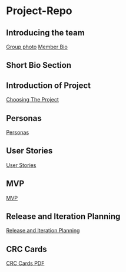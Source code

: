 ﻿# Project-Repo
## Introducing the team
[Group photo](Phase1/group_photo.jpg)
[Member Bio](Phase1/bio.md)

## Short Bio Section


## Introduction of Project
[Choosing The Project](Phase1/Choosing-the-project.md)
## Personas
[Personas](Phase1/Persona.md)
## User Stories
[User Stories](Phase1/user_stories.md)
## MVP
[MVP](Phase1/MVP.md)
## Release and Iteration Planning
[Release and Iteration Planning](Phase1/iteration_planning.md)
## CRC Cards
[CRC Cards PDF](Phase1/crc_cards.pdf)
#

